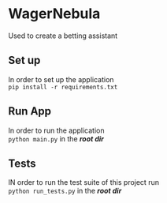 # WagerNebula

Used to create a betting assistant

## Set up

In order to set up the application
<br/>`pip install -r requirements.txt`

## Run App

In order to run the application
<br/>`python main.py` in the ***root dir***

## Tests

IN order to run the test suite of this project run
<br/>`python run_tests.py` in the ***root dir***
